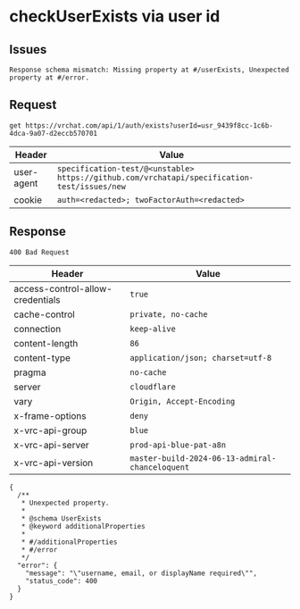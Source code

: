 # checkUserExists via user id

## Issues
```
Response schema mismatch: Missing property at #/userExists, Unexpected property at #/error.
```

## Request
`get https://vrchat.com/api/1/auth/exists?userId=usr_9439f8cc-1c6b-4dca-9a07-d2eccb570701`

| Header | Value |
| ------ | ----- |
| user-agent | `specification-test/@<unstable> https://github.com/vrchatapi/specification-test/issues/new` |
| cookie | `auth=<redacted>; twoFactorAuth=<redacted>` |


## Response
`400 Bad Request`

| Header | Value |
| ------ | ----- |
| access-control-allow-credentials | `true` |
| cache-control | `private, no-cache` |
| connection | `keep-alive` |
| content-length | `86` |
| content-type | `application/json; charset=utf-8` |
| pragma | `no-cache` |
| server | `cloudflare` |
| vary | `Origin, Accept-Encoding` |
| x-frame-options | `deny` |
| x-vrc-api-group | `blue` |
| x-vrc-api-server | `prod-api-blue-pat-a8n` |
| x-vrc-api-version | `master-build-2024-06-13-admiral-chanceloquent` |

```jsonc
{
  /**
   * Unexpected property.
   *
   * @schema UserExists
   * @keyword additionalProperties
   *
   * #/additionalProperties
   * #/error
   */
  "error": {
    "message": "\"username, email, or displayName required\"",
    "status_code": 400
  }
}
```
